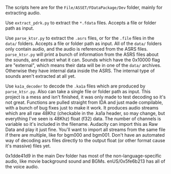 The scripts here are for the `File/ASSET/FDataPackage/Dev` folder, mainly for extracting audio.

Use `extract_pdrk.py` to extract the `*.fdata` files. Accepts a file or folder path as input.

Use `parse_ktsr.py` to extract the `.asrs` files, or for the `.file` files in the `data/` folders. Accepts a file or folder path as input.
    All of the `data/` folders only contain audio, and the audio is referenced from the ASRS files. 
    `parse_ktsr.py` will print a bunch of information from the ASRS files about the sounds, and extract what it can. Sounds which have the 0x10000 flag are "external", which means their data will be in one of the `data/` archives. Otherwise they have internal data inside the ASRS.
    The internal type of sounds aren't extracted at all yet.

Use `ka1a_decoder` to decode the `.ka1a` files which are produced by `parse_ktsr.py`. Also can take a single file or folder path as input.
    This project is a mess and isn't finished, it was only made to test decoding so it's not great. Functions are pulled straight from IDA and just made compilable, with a bunch of bug fixes just to make it work.
    It produces audio streams which are all raw 48Khz (checkable in the .ka1a header, so may change, but everything I've seen is 48Khz) float (f32) data. The number of channels is variable so it's included in the filename. Audacity can import this as Raw Data and play it just fine. You'll want to import all streams from the same file if there are multiple, like for bgm000 and bgm001.
    Don't have an automated way of decoding asrs files directly to the output float (or other format cause it's massive) files yet.

0x1dde41d9 in the main Dev folder has most of the non-language-specific audio, like movie background sound and BGMs.
enUS/0x5fe6b213 has all of the voice audio.

